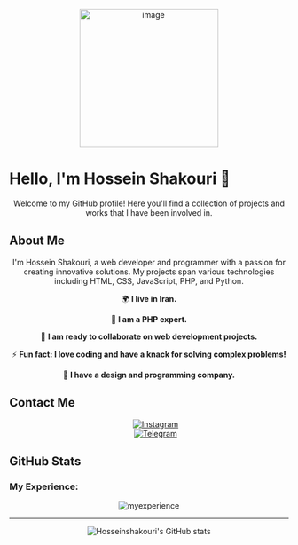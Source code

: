 <p align="center">
    <img src='./test.jpg' alt="image" width='250px'/>
    <h1>Hello, I'm Hossein Shakouri 👋</h1>
</p>

<p align="center">Welcome to my GitHub profile! Here you'll find a collection of projects and works that I have been involved in.</p>

<p align="center">
    <h2>About Me</h2>
</p>
<p align="center">I'm Hossein Shakouri, a web developer and programmer with a passion for creating innovative solutions. My projects span various technologies including HTML, CSS, JavaScript, PHP, and Python.</p>

<p align="center">
    🌍 <strong>I live in Iran.</strong>
</p>

<p align="center">
    🧠 <strong>I am a PHP expert.</strong>
</p>

<p align="center">
    🤝 <strong>I am ready to collaborate on web development projects.</strong>
</p>

<p align="center">
    ⚡ <strong>Fun fact: I love coding and have a knack for solving complex problems!</strong>
</p>

<p align="center">
    💼 <strong>I have a design and programming company.</strong>
</p>

<p align="center">
    <h2>Contact Me</h2>
</p>
<ul style="list-style-type: none; text-align: center;">
    <li>
        <a href="https://www.instagram.com/your-profile">
            <img src="https://img.icons8.com/fluency/48/000000/instagram-new.png" alt="Instagram">
        </a>
    </li>
    <li>
        <a href="https://t.me/your-profile">
            <img src="https://img.icons8.com/fluency/48/000000/telegram-app.png" alt="Telegram">
        </a>
    </li>
</ul>


<p align="center">
    <h2>GitHub Stats</h2>
</p>

<h3>My Experience:</h3>
<p align="center">
    <img src='https://skillicons.dev/icons?i=html,css,js,tailwindcss,bootstrap,postman,powershell,py,bots,php,phpstorm,mysql,laravel&perline=4' alt='myexperience' />
</p>

---

<p align="center"><img src="https://github-readme-stats.vercel.app/api?username=Hosseinshakouri&show_icons=true&theme=radical" alt="Hosseinshakouri's GitHub stats"></p>

